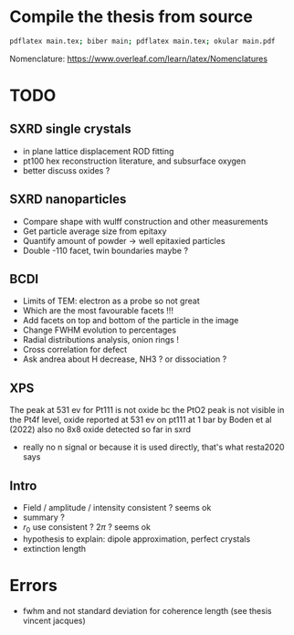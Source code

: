 # Compile the thesis from source

```bash
pdflatex main.tex; biber main; pdflatex main.tex; okular main.pdf
```
Nomenclature: https://www.overleaf.com/learn/latex/Nomenclatures

# TODO
## SXRD single crystals
* in plane lattice displacement ROD fitting
* pt100 hex reconstruction literature, and subsurface oxygen
* better discuss oxides ?

## SXRD nanoparticles
* Compare shape with wulff construction and other measurements
* Get particle average size from epitaxy
* Quantify amount of powder -> well epitaxied particles
* Double -110 facet, twin boundaries maybe ?

## BCDI
* Limits of TEM: electron as a probe so not great
* Which are the most favourable facets !!!
* Add facets on top and bottom of the particle in the image
* Change FWHM evolution to percentages
* Radial distributions analysis, onion rings !
* Cross correlation for defect
* Ask andrea about H decrease, NH3 ? or dissociation ?

## XPS
The peak at 531 ev for Pt111 is not oxide bc the PtO2 peak is not visible in the Pt4f level,
oxide reported at 531 ev on pt111 at 1 bar by Boden et al (2022)
also no 8x8 oxide detected so far in sxrd
* really no n signal or because it is used directly, that's what resta2020 says

## Intro
* Field / amplitude / intensity consistent ? seems ok
* summary ?
* $r_0$ use consistent ? $2\pi$ ? seems ok
* hypothesis to explain: dipole approximation, perfect crystals
* extinction length

# Errors
* fwhm and not standard deviation for coherence length (see thesis vincent jacques)
